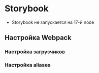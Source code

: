# Storybook

- Storybook не запускается на 17-й node

## Настройка Webpack

### Настройка загрузчиков

### Настройка aliases
